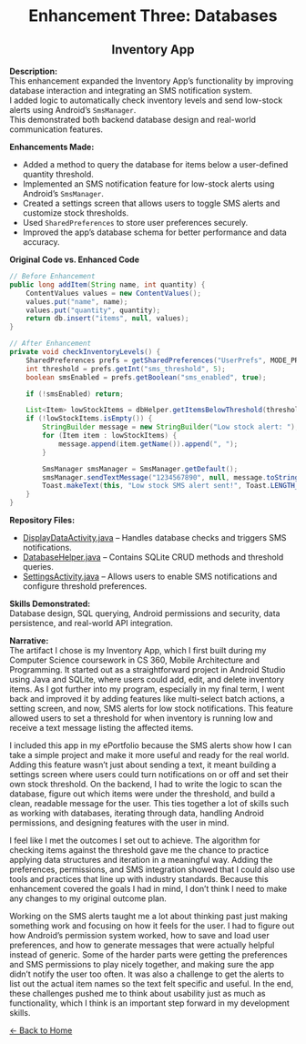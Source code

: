 <link rel="stylesheet" href="assets/css/style.css">

<h1 align="center">Enhancement Three: Databases</h1>
<h2 align="center">Inventory App</h2>

**Description:**  
This enhancement expanded the Inventory App’s functionality by improving database interaction and integrating an SMS notification system.  
I added logic to automatically check inventory levels and send low-stock alerts using Android’s `SmsManager`.  
This demonstrated both backend database design and real-world communication features.

**Enhancements Made:**  
- Added a method to query the database for items below a user-defined quantity threshold.  
- Implemented an SMS notification feature for low-stock alerts using Android’s `SmsManager`.  
- Created a settings screen that allows users to toggle SMS alerts and customize stock thresholds.  
- Used `SharedPreferences` to store user preferences securely.  
- Improved the app’s database schema for better performance and data accuracy.  

**Original Code vs. Enhanced Code**

```java
// Before Enhancement
public long addItem(String name, int quantity) {
    ContentValues values = new ContentValues();
    values.put("name", name);
    values.put("quantity", quantity);
    return db.insert("items", null, values);
}

// After Enhancement
private void checkInventoryLevels() {
    SharedPreferences prefs = getSharedPreferences("UserPrefs", MODE_PRIVATE);
    int threshold = prefs.getInt("sms_threshold", 5);
    boolean smsEnabled = prefs.getBoolean("sms_enabled", true);

    if (!smsEnabled) return;

    List<Item> lowStockItems = dbHelper.getItemsBelowThreshold(threshold);
    if (!lowStockItems.isEmpty()) {
        StringBuilder message = new StringBuilder("Low stock alert: ");
        for (Item item : lowStockItems) {
            message.append(item.getName()).append(", ");
        }

        SmsManager smsManager = SmsManager.getDefault();
        smsManager.sendTextMessage("1234567890", null, message.toString(), null, null);
        Toast.makeText(this, "Low stock SMS alert sent!", Toast.LENGTH_SHORT).show();
    }
}

```

**Repository Files:**  
- [DisplayDataActivity.java](https://github.com/mollysa/MollysaYim.github.io/blob/main/InventoryApp/app/src/main/java/com/zybooks/inventoryapp/DisplayDataActivity.java) – Handles database checks and triggers SMS notifications.  
- [DatabaseHelper.java](https://github.com/mollysa/MollysaYim.github.io/blob/main/InventoryApp/app/src/main/java/com/zybooks/inventoryapp/DatabaseHelper.java) – Contains SQLite CRUD methods and threshold queries.  
- [SettingsActivity.java](https://github.com/mollysa/MollysaYim.github.io/blob/main/InventoryApp/app/src/main/java/com/zybooks/inventoryapp/SettingsActivity.java) – Allows users to enable SMS notifications and configure threshold preferences.  

**Skills Demonstrated:**  
Database design, SQL querying, Android permissions and security, data persistence, and real-world API integration.

**Narrative:**  
The artifact I chose is my Inventory App, which I first built during my Computer Science coursework in CS 360, 
Mobile Architecture and Programming. It started out as a straightforward project in Android Studio using Java and 
SQLite, where users could add, edit, and delete inventory items. As I got further into my program, especially in my 
final term, I went back and improved it by adding features like multi-select batch actions, a setting screen, and 
now, SMS alerts for low stock notifications. This feature allowed users to set a threshold for when inventory is 
running low and receive a text message listing the affected items.

I included this app in my ePortfolio because the SMS alerts show how I can take a simple project and make it more 
useful and ready for the real world. Adding this feature wasn’t just about sending a text, it meant building a 
settings screen where users could turn notifications on or off and set their own stock threshold. On the backend, I 
had to write the logic to scan the database, figure out which items were under the threshold, and build a clean, 
readable message for the user. This ties together a lot of skills such as working with databases, iterating through 
data, handling Android permissions, and designing features with the user in mind.

I feel like I met the outcomes I set out to achieve. The algorithm for checking items against the threshold gave me 
the chance to practice applying data structures and iteration in a meaningful way. Adding the preferences, 
permissions, and SMS integration showed that I could also use tools and practices that line up with industry 
standards. Because this enhancement covered the goals I had in mind, I don’t think I need to make any changes to my 
original outcome plan.

Working on the SMS alerts taught me a lot about thinking past just making something work and focusing on how it 
feels for the user. I had to figure out how Android’s permission system worked, how to save and load user 
preferences, and how to generate messages that were actually helpful instead of generic. Some of the harder parts 
were getting the preferences and SMS permissions to play nicely together, and making sure the app didn’t notify the 
user too often. It was also a challenge to get the alerts to list out the actual item names so the text felt 
specific and useful. In the end, these challenges pushed me to think about usability just as much as functionality, 
which I think is an important step forward in my development skills.

[← Back to Home](index.md)
